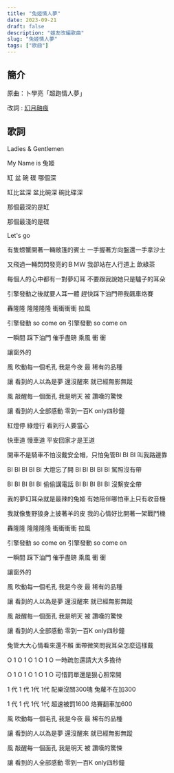 ```yaml
---
title: "兔姬情人夢"
date: 2023-09-21
draft: false
description: "姬友改編歌曲"
slug: "兔姬情人夢"
tags: ["歌曲"]
---
```


## 簡介

原曲：卜學亮「超跑情人夢」

改詞 : [幻月融痕](/posts/姬友/幻月融痕/)

## 歌詞

Ladies & Gentlemen

My Name is 兔姬

缸 盆 碗 碟 哪個深

缸比盆深 盆比碗深 碗比碟深

那個最深的是缸

那個最淺的是碟

Let's go


有隻螃蟹開著一輛敞篷的賓士 一手握著方向盤還一手拿沙士

又飛過一輛閃閃發亮的ＢＭＷ 我卻站在人行道上 飲綠茶

每個人的心中都有一對夢幻耳 不要跟我說她只是驢子的耳朵

引擎發動之後就要人耳一體 趕快踩下油門帶我飆車烙賽


轟隆隆 隆隆隆隆 衝衝衝衝 拉風

引擎發動 so come on 引擎發動 so come on

一瞬間 踩下油門 催乎盡磅 乘風 衝 衝

讓窗外的

風 吹動每一個毛孔 我是今夜 最 稀有的品種

讓 看到的人以為是夢 還沒醒來 就已經無影無蹤

風 敲醒每一個面孔 我是明天 被 讚嘆的驚悚

讓 看到的人全部感動 零到一百K only四秒鐘


紅燈停 綠燈行 看到行人要當心

快車道 慢車道 平安回家才是王道

開車不是騎車不怕沒戴安全帽，只怕兔管BI BI BI 叫我路邊靠

BI BI BI BI BI 大燈忘了開 BI BI BI BI BI 駕照沒有帶

BI BI BI BI BI 偷偷講電話 BI BI BI BI BI 沒繫安全帶

我的夢幻耳朵就是最辣的兔姬 有她陪伴哪怕車上只有收音機

我就像隻野狼身上披著羊的皮 我的心情好比開著一架戰鬥機


轟隆隆 隆隆隆隆 衝衝衝衝 拉風

引擎發動 so come on 引擎發動 so come on

一瞬間 踩下油門 催乎盡磅 乘風 衝 衝

讓窗外的

風 吹動每一個毛孔 我是今夜 最 稀有的品種

讓 看到的人以為是夢 還沒醒來 就已經無影無蹤

風 敲醒每一個面孔 我是明天 被 讚嘆的驚悚

讓 看到的人全部感動 零到一百K only四秒鐘


兔管大大心情看來還不賴 面帶微笑問我耳朵怎麼這樣戴

O 1 O 1 O 1 O 1 O 一時疏忽還請大大多擔待

O 1 O 1 O 1 O 1 O 可惜罰單還是狠心照常開

1 代 1 代 1代 1代 配樂沒關300塊 兔蘿不在加300

1 代 1 代 1代 1代 超速被罰1600 烙賽翻車加600

風 吹動每一個毛孔 我是今夜 最 稀有的品種

讓 看到的人以為是夢 還沒醒來 就已經無影無蹤

風 敲醒每一個面孔 我是明天 被 讚嘆的驚悚

讓 看到的人全部感動 零到一百K only四秒鐘